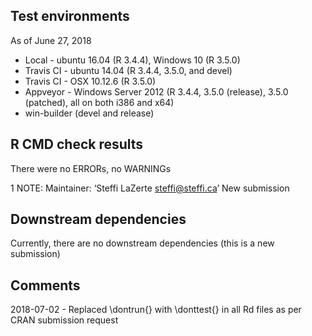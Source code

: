 ## Test environments
As of June 27, 2018

* Local - ubuntu 16.04 (R 3.4.4), Windows 10 (R 3.5.0)
* Travis CI - ubuntu 14.04 (R 3.4.4, 3.5.0, and devel)
* Travis CI - OSX 10.12.6 (R 3.5.0)
* Appveyor - Windows Server 2012 (R 3.4.4, 3.5.0 (release), 3.5.0 (patched), all on both i386 and x64)
* win-builder (devel and release)

## R CMD check results

There were no ERRORs, no WARNINGs

1 NOTE: 
Maintainer: ‘Steffi LaZerte <steffi@steffi.ca>’
New submission

## Downstream dependencies

Currently, there are no downstream dependencies (this is a new submission)

## Comments

2018-07-02 - Replaced \dontrun{} with \donttest{} in all Rd files as per CRAN submission request

